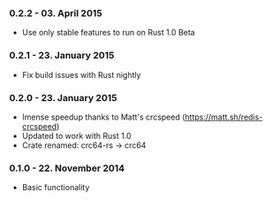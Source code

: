 ### 0.2.2 - 03. April 2015

* Use only stable features to run on Rust 1.0 Beta

### 0.2.1 - 23. January 2015

* Fix build issues with Rust nightly

### 0.2.0 - 23. January 2015

* Imense speedup thanks to Matt's crcspeed (https://matt.sh/redis-crcspeed)
* Updated to work with Rust 1.0
* Crate renamed: crc64-rs → crc64

### 0.1.0 - 22. November 2014

* Basic functionality
